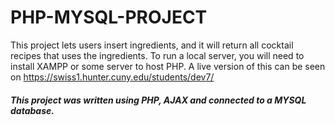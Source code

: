 # PHP-MYSQL-PROJECT
This project lets users insert ingredients, and it will return all cocktail recipes that uses the ingredients.
To run a local server, you will need to install XAMPP or some server to host PHP.
A live version of this can be seen on https://swiss1.hunter.cuny.edu/students/dev7/

##### This project was written using PHP, AJAX and connected to a MYSQL database.
